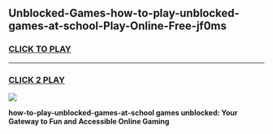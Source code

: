 
## Unblocked-Games-how-to-play-unblocked-games-at-school-Play-Online-Free-jf0ms
<h3>
<a href="https://premium76.site?title=how-to-play-unblocked-games-at-school&ref=26A">CLICK TO PLAY</a></h3>
<hr>

<h3>
<a href="https://premium76.site?title=how-to-play-unblocked-games-at-school&ref=26A">CLICK 2 PLAY</a>
  
</h3>

<a href="https://premium76.site?title=how-to-play-unblocked-games-at-school&ref=26A"><img src="https://clearcache.store/games.png"></a>


**how-to-play-unblocked-games-at-school games unblocked: Your Gateway to Fun and Accessible Online Gaming**
